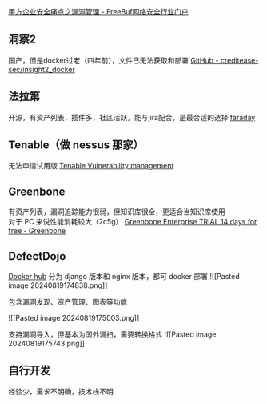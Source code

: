 [甲方企业安全痛点之漏洞管理 - FreeBuf网络安全行业门户](https://www.freebuf.com/articles/es/193261.html)

## 洞察2
国产，但是docker过老（四年前），文件已无法获取和部署
[GitHub - creditease-sec/insight2\_docker](https://github.com/creditease-sec/insight2_docker)

## 法拉第
开源，有资产列表，插件多，社区活跃，能与jira配合，是最合适的选择
[faraday](https://faradaysec.com/)

## Tenable（做 nessus 那家）
无法申请试用版
[Tenable Vulnerability management](https://www.tenablecloud.cn/products/vulnerability-management)

## Greenbone
有资产列表，漏洞追踪能力很弱，但知识库很全，更适合当知识库使用\
对于 PC 来说性能消耗较大（2c5g）
[Greenbone Enterprise TRIAL 14 days for free - Greenbone](https://www.greenbone.net/en/testnow/#toggle-id-1)

## DefectDojo
[Docker hub](https://hub.docker.com/r/defectdojo/defectdojo-nginx)
分为 django 版本和 nginx 版本，都可 docker 部署
![[Pasted image 20240819174838.png]]

包含漏洞发现、资产管理、图表等功能

![[Pasted image 20240819175003.png]]

支持漏洞导入，但基本为国外漏扫，需要转换格式
![[Pasted image 20240819175743.png]]
## 自行开发
经验少，需求不明确，技术栈不明